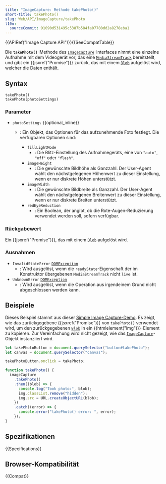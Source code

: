 ```yaml
---
title: "ImageCapture: Methode takePhoto()"
short-title: takePhoto()
slug: Web/API/ImageCapture/takePhoto
l10n:
  sourceCommit: 91090d531495c5387b584fa07708dd2a8278eba1
---
```


{{APIRef("Image Capture API")}}{{SeeCompatTable}}

Die **`takePhoto()`**-Methode des [`ImageCapture`](/de/docs/Web/API/ImageCapture)-Interfaces nimmt eine einzelne Aufnahme mit dem Videogerät vor, das eine [`MediaStreamTrack`](/de/docs/Web/API/MediaStreamTrack) bereitstellt, und gibt ein {{jsxref("Promise")}} zurück, das mit einem [`Blob`](/de/docs/Web/API/Blob) aufgelöst wird, welcher die Daten enthält.

## Syntax

```js-nolint
takePhoto()
takePhoto(photoSettings)
```

### Parameter

- `photoSettings` {{optional_inline}}

  - : Ein Objekt, das Optionen für das aufzunehmende Foto festlegt. Die verfügbaren Optionen sind:

    - `fillLightMode`
      - : Die Blitz-Einstellung des Aufnahmegeräts, eine von `"auto"`, `"off"` oder `"flash"`.
    - `imageHeight`
      - : Die gewünschte Bildhöhe als Ganzzahl. Der User-Agent wählt den nächstgelegenen Höhenwert zu dieser Einstellung, wenn er nur diskrete Höhen unterstützt.
    - `imageWidth`
      - : Die gewünschte Bildbreite als Ganzzahl. Der User-Agent wählt den nächstgelegenen Breitenwert zu dieser Einstellung, wenn er nur diskrete Breiten unterstützt.
    - `redEyeReduction`
      - : Ein Boolean, der angibt, ob die Rote-Augen-Reduzierung verwendet werden soll, sofern verfügbar.

### Rückgabewert

Ein {{jsxref("Promise")}}, das mit einem [`Blob`](/de/docs/Web/API/Blob) aufgelöst wird.

### Ausnahmen

- `InvalidStateError` [`DOMException`](/de/docs/Web/API/DOMException)
  - : Wird ausgelöst, wenn die `readyState`-Eigenschaft der im Konstruktor übergebenen `MediaStreamTrack` nicht `live` ist.
- `UnknownError` [`DOMException`](/de/docs/Web/API/DOMException)
  - : Wird ausgelöst, wenn die Operation aus irgendeinem Grund nicht abgeschlossen werden kann.

## Beispiele

Dieses Beispiel stammt aus dieser [Simple Image Capture-Demo](https://simpl.info/imagecapture/). Es zeigt, wie das zurückgegebene {{jsxref("Promise")}} von `takePhoto()` verwendet wird, um den zurückgegebenen [`Blob`](/de/docs/Web/API/Blob) in ein {{htmlelement("img")}}-Element zu kopieren. Zur Vereinfachung wird nicht gezeigt, wie das [`ImageCapture`](/de/docs/Web/API/ImageCapture)-Objekt instanziiert wird.

```js
let takePhotoButton = document.querySelector("button#takePhoto");
let canvas = document.querySelector("canvas");

takePhotoButton.onclick = takePhoto;

function takePhoto() {
  imageCapture
    .takePhoto()
    .then((blob) => {
      console.log("Took photo:", blob);
      img.classList.remove("hidden");
      img.src = URL.createObjectURL(blob);
    })
    .catch((error) => {
      console.error("takePhoto() error: ", error);
    });
}
```

## Spezifikationen

{{Specifications}}

## Browser-Kompatibilität

{{Compat}}
